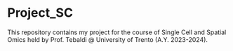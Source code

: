 # Project_SC
This repository contains my project for the course of Single Cell and Spatial Omics held by Prof. Tebaldi @ University of Trento (A.Y. 2023-2024).

